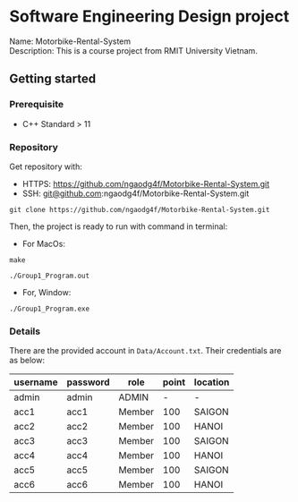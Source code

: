 # Software Engineering Design project
 Name: Motorbike-Rental-System  
 Description: This is a course project from RMIT University Vietnam.

## Getting started

### Prerequisite
- C++ Standard > 11

### Repository
 Get repository with: 
- HTTPS: https://github.com/ngaodg4f/Motorbike-Rental-System.git
- SSH: git@github.com:ngaodg4f/Motorbike-Rental-System.git

```
git clone https://github.com/ngaodg4f/Motorbike-Rental-System.git
```

Then, the project is ready to run with command in terminal:
- For MacOs:
```
make

./Group1_Program.out
```

- For, Window:
```
./Group1_Program.exe
```

### Details
 There are the provided account in `Data/Account.txt`. Their credentials are as below:

| username  | password | role    | point  | location
|-----------|----------|---------|--------|----------
| admin     | admin    | ADMIN   | -      | -
| acc1      | acc1     | Member  | 100    | SAIGON
| acc2      | acc2     | Member  | 100    | HANOI
| acc3      | acc3     | Member  | 100    | SAIGON
| acc4      | acc4     | Member  | 100    | HANOI
| acc5      | acc5     | Member  | 100    | SAIGON
| acc6      | acc6     | Member  | 100    | HANOI

